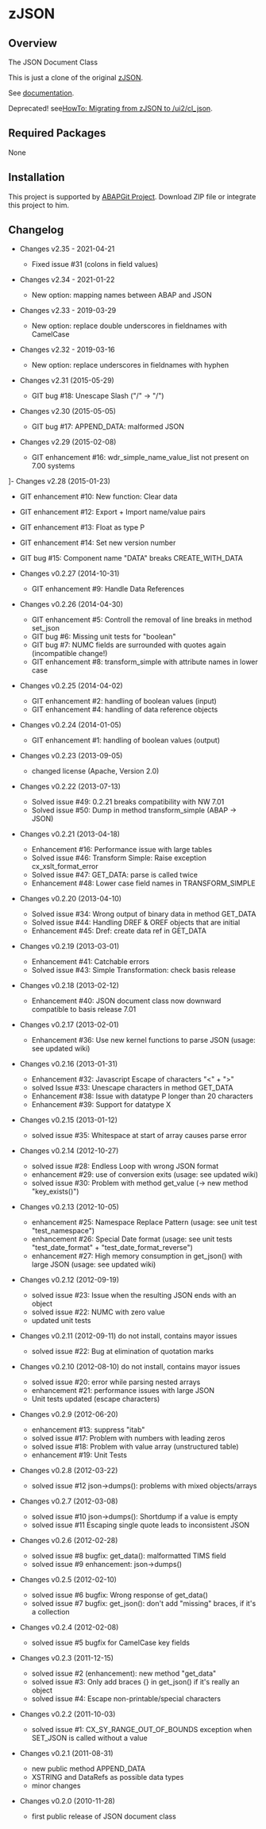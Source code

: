 # zJSON

## Overview

The JSON Document Class

This is just a clone of the original [zJSON](https://github.com/se38/zJSON).

See [documentation](https://github.com/se38/zJSON/wiki).

Deprecated! see[HowTo: Migrating from zJSON to /ui2/cl_json](https://blogs.sap.com/2023/05/11/howto-migrating-from-zjson-to-ui2-cl_json/).

## Required Packages
None

## Installation

This project is supported by <a href="https://github.com/larshp/abapGit">ABAPGit Project</a>. Download ZIP file or integrate this project to him.

## Changelog

- Changes v2.35 - 2021-04-21
  - Fixed issue #31 (colons in field values)
  
- Changes v2.34 - 2021-01-22
  - New option: mapping names between ABAP and JSON

- Changes v2.33 - 2019-03-29
  - New option: replace double underscores in fieldnames with CamelCase

- Changes v2.32 - 2019-03-16
  - New option: replace underscores in fieldnames with hyphen
  
- Changes v2.31 (2015-05-29)
  - GIT bug #18: Unescape Slash ("/" -> "/")

- Changes v2.30 (2015-05-05)
  - GIT bug #17: APPEND_DATA: malformed JSON

- Changes v2.29 (2015-02-08)
  - GIT enhancement #16: wdr_simple_name_value_list not present on 7.00 systems

]- Changes v2.28 (2015-01-23)
  - GIT enhancement #10: New function: Clear data
  - GIT enhancement #12: Export + Import name/value pairs
  - GIT enhancement #13: Float as type P
  - GIT enhancement #14: Set new version number
  - GIT bug #15: Component name "DATA" breaks CREATE_WITH_DATA

- Changes v0.2.27 (2014-10-31)
  - GIT enhancement #9: Handle Data References

- Changes v0.2.26 (2014-04-30)
  - GIT enhancement #5: Controll the removal of line breaks in method set_json
  - GIT bug #6: Missing unit tests for "boolean"
  - GIT bug #7: NUMC fields are surrounded with quotes again (incompatible change!)
  - GIT enhancement #8: transform_simple with attribute names in lower case

- Changes v0.2.25 (2014-04-02)
  - GIT enhancement #2: handling of boolean values (input)
  - GIT enhancement #4: handling of data reference objects

- Changes v0.2.24 (2014-01-05)
  - GIT enhancement #1: handling of boolean values (output)
  
- Changes v0.2.23 (2013-09-05)
  - changed license (Apache, Version 2.0)

- Changes v0.2.22 (2013-07-13)
  - Solved issue #49: 0.2.21 breaks compatibility with NW 7.01
  - Solved issue #50: Dump in method transform_simple (ABAP -> JSON)

- Changes v0.2.21 (2013-04-18)
  - Enhancement #16: Performance issue with large tables
  - Solved issue #46: Transform Simple: Raise exception cx_xslt_format_error
  - Solved issue #47: GET_DATA: parse is called twice
  - Enhancement #48: Lower case field names in TRANSFORM_SIMPLE
  
- Changes v0.2.20 (2013-04-10)
  - Solved issue #34: Wrong output of binary data in method GET_DATA
  - Solved issue #44: Handling DREF & OREF objects that are initial
  - Enhancement #45: Dref: create data ref in GET_DATA

- Changes v0.2.19 (2013-03-01)
  - Enhancement #41: Catchable errors
  - Solved issue #43: Simple Transformation: check basis release

- Changes v0.2.18 (2013-02-12)
  - Enhancement #40: JSON document class now downward compatible to basis release 7.01

- Changes v0.2.17 (2013-02-01)
  - Enhancement #36: Use new kernel functions to parse JSON (usage: see updated wiki)

- Changes v0.2.16 (2013-01-31)
  - Enhancement #32: Javascript Escape of characters "<" + ">"
  - solved Issue #33: Unescape characters in method GET_DATA
  - Enhancement #38: Issue with datatype P longer than 20 characters
  - Enhancement #39: Support for datatype X

- Changes v0.2.15 (2013-01-12)
  - solved issue #35: Whitespace at start of array causes parse error

- Changes v0.2.14 (2012-10-27)
  - solved issue #28: Endless Loop with wrong JSON format
  - enhancement #29: use of conversion exits (usage: see updated wiki)
  - solved issue #30: Problem with method get_value (-> new method "key_exists()")

- Changes v0.2.13 (2012-10-05)
  - enhancement #25: Namespace Replace Pattern (usage: see unit test "test_namespace")
  - enhancement #26: Special Date format (usage: see unit tests "test_date_format" + "test_date_format_reverse")
  - enhancement #27: High memory consumption in get_json() with large JSON (usage: see updated wiki)

- Changes v0.2.12 (2012-09-19)
  - solved issue #23: Issue when the resulting JSON ends with an object
  - solved issue #22: NUMC with zero value
  - updated unit tests

- Changes v0.2.11 (2012-09-11) do not install, contains mayor issues
  - solved issue #22: Bug at elimination of quotation marks

- Changes v0.2.10 (2012-08-10) do not install, contains mayor issues
  - solved issue #20: error while parsing nested arrays
  - enhancement #21: performance issues with large JSON
  - Unit tests updated (escape characters)

- Changes v0.2.9 (2012-06-20)
  - enhancement #13: suppress "itab"
  - solved issue #17: Problem with numbers with leading zeros
  - solved issue #18: Problem with value array (unstructured table)
  - enhancement #19: Unit Tests

- Changes v0.2.8 (2012-03-22)
  - solved issue #12 json->dumps(): problems with mixed objects/arrays

- Changes v0.2.7 (2012-03-08)
  - solved issue #10 json->dumps(): Shortdump if a value is empty
  - solved issue #11 Escaping single quote leads to inconsistent JSON

- Changes v0.2.6 (2012-02-28)
  - solved issue #8 bugfix: get_data(): malformatted TIMS field
  - solved issue #9 enhancement: json->dumps()

- Changes v0.2.5 (2012-02-10)
  - solved issue #6 bugfix: Wrong response of get_data()
  - solved issue #7 bugfix: get_json(): don't add "missing" braces, if it's a collection

- Changes v0.2.4 (2012-02-08)
  - solved issue #5 bugfix for CamelCase key fields

- Changes v0.2.3 (2011-12-15)
  - solved issue #2 (enhancement): new method "get_data"
  - solved issue #3: Only add braces {} in get_json() if it's really an object
  - solved issue #4: Escape non-printable/special characters

- Changes v0.2.2 (2011-10-03)
  - solved issue #1: CX_SY_RANGE_OUT_OF_BOUNDS exception when SET_JSON is called without a value

- Changes v0.2.1 (2011-08-31)
  - new public method APPEND_DATA
  - XSTRING and DataRefs as possible data types
  - minor changes

- Changes v0.2.0 (2010-11-28)
  - first public release of JSON document class